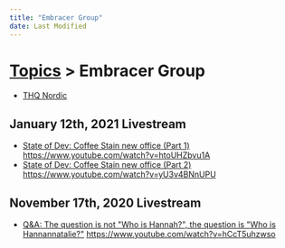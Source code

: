 ```yaml
---
title: "Embracer Group"
date: Last Modified
---
```

# [Topics](../topics.md) > Embracer Group
* [THQ Nordic](../topics/embracer-group/thq-nordic.md)

## January 12th, 2021 Livestream
* [State of Dev: Coffee Stain new office (Part 1)](../transcriptions/yt-htoUHZbvu1A.md) https://www.youtube.com/watch?v=htoUHZbvu1A
* [State of Dev: Coffee Stain new office (Part 2)](../transcriptions/yt-yU3v4BNnUPU.md) https://www.youtube.com/watch?v=yU3v4BNnUPU

## November 17th, 2020 Livestream
* [Q&A: The question is not "Who is Hannah?", the question is "Who is Hannannatalie?"](../transcriptions/yt-hCcT5uhzwso.md) https://www.youtube.com/watch?v=hCcT5uhzwso

